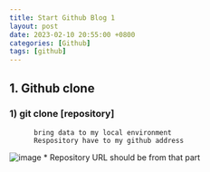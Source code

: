 ```yaml
---
title: Start Github Blog 1 
layout: post
date: 2023-02-10 20:55:00 +0800
categories: [Github]
tags: [github]
---
```


## 1. Github clone

  ### 1) git clone [repository]
          bring data to my local environment
          Respository have to my github address
![image](https://user-images.githubusercontent.com/96701717/218189551-2d31685d-15f9-469d-ab89-8942701fe848.png)
          * Repository URL should be from that part
  

